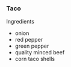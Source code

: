 ### Taco
 Ingredients
   * onion 
   *  red pepper 
   * green pepper
   *  quality minced beef 
   * corn taco shells 
